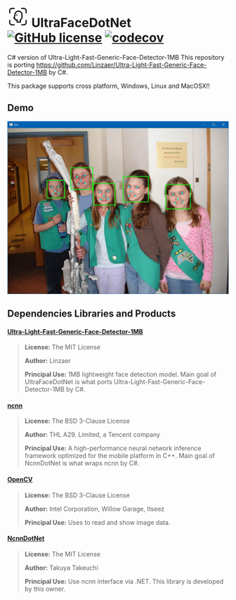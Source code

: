 # ![Alt text](nuget/face48.png "UltraFaceDotNet") UltraFaceDotNet [![GitHub license](https://img.shields.io/github/license/mashape/apistatus.svg)]() [![codecov](https://codecov.io/gh/takuya-takeuchi/UltraFaceDotNet/branch/master/graph/badge.svg)](https://codecov.io/gh/takuya-takeuchi/UltraFaceDotNet)

C# version of Ultra-Light-Fast-Generic-Face-Detector-1MB
This repository is porting https://github.com/Linzaer/Ultra-Light-Fast-Generic-Face-Detector-1MB by C#.

This package supports cross platform, Windows, Linux and MacOSX!!

## Demo

<img src="examples/Demo/images/image.jpg"/>

## Dependencies Libraries and Products

#### [Ultra-Light-Fast-Generic-Face-Detector-1MB](https://github.com/Linzaer/Ultra-Light-Fast-Generic-Face-Detector-1MB/)

> **License:** The MIT License
>
> **Author:** Linzaer
> 
> **Principal Use:** 1MB lightweight face detection model. Main goal of UltraFaceDotNet is what ports Ultra-Light-Fast-Generic-Face-Detector-1MB by C#.

#### [ncnn](https://github.com/Tencent/ncnn/)

> **License:** The BSD 3-Clause License
>
> **Author:** THL A29. Limited, a Tencent company
> 
> **Principal Use:** A high-performance neural network inference framework optimized for the mobile platform in C++. Main goal of NcnnDotNet is what wraps ncnn by C#.

#### [OpenCV](https://opencv.org/)

> **License:** The BSD 3-Clause License
>
> **Author:** Intel Corporation, Willow Garage, Itseez
> 
> **Principal Use:** Uses to read and show image data.

#### [NcnnDotNet](https://github.com/takuya-takeuchi/NcnnDotNet/)

> **License:** The MIT License
>
> **Author:** Takuya Takeuchi
> 
> **Principal Use:** Use ncnn interface via .NET. This library is developed by this owner.

